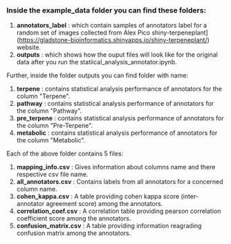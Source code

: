 ### Inside the example_data folder you can find these folders:
1. **annotators_label** : which contain samples of annotators label for a random set of images collected from Alex Pico shiny-terpeneplant](https://gladstone-bioinformatics.shinyapps.io/shiny-terpeneplant/) website.
2. **outputs** : which shows how the ouput files will look like for the original data after you run the statiical_analysis_annotator.ipynb.


Further, inside the folder outputs you can find folder with name:

 1. **terpene** : contains statistical analysis performance of annotators for the column "Terpene".
 2. **pathway** : contains statistical analysis performance of annotators for the column "Pathway".
 3. **pre_terpene** : contains statistical analysis performance of annotators for the column "Pre-Terpene".
 4. **metabolic** : contains statistical analysis performance of annotators for the column "Metabolic".



  Each of the above folder contains 5 files:

   1. **mapping_info.csv** : Gives information about columns name and there respective csv file name.
   2. **all_annotators.csv** : Contains labels from all annotators for a concerned column name.
   3. **cohen_kappa.csv** : A table providing cohen kappa score (inter-annotator agreement score) among the annotators.
   4. **correlation_coef.csv** : A correlation table providing pearson correlation coefficient score among the annotators.
   5. **confusion_matrix.csv** : A table providing information reagrading confusion matrix among the annotators.

 
